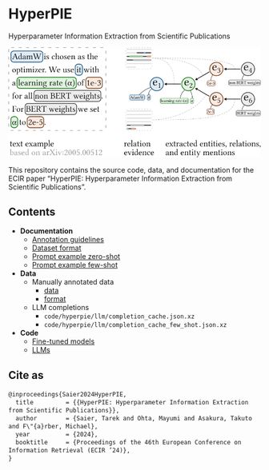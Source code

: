 # HyperPIE

Hyperparameter Information Extraction from Scientific Publications

![](doc/img/schema_visual.png)

This repository contains the source code, data, and documentation for the ECIR paper “HyperPIE: Hyperparameter Information Extraction from Scientific Publications”.

## Contents

* **Documentation**
    * [Annotation guidelines](doc/annotation_guidelines.md)
    * [Dataset format](data/preprocessed_data_format.md)
    * [Prompt example zero-shot](doc/prompt_examples.md#Zero-shot)
    * [Prompt example few-shot](doc/prompt_examples.md#Few-shot)
* **Data**
    * Manually annotated data
        * [data](data/tsa_processed.json)
        * [format](data/preprocessed_data_format.md)
    * LLM completions
        * `code/hyperpie/llm/completion_cache.json.xz`
        * `code/hyperpie/llm/completion_cache_few_shot.json.xz`
* **Code**
    * [Fine-tuned models](code/PL-Marker/)
    * [LLMs](code/hyperpie/)

## Cite as

```
@inproceedings{Saier2024HyperPIE,
  title         = {{HyperPIE: Hyperparameter Information Extraction from Scientific Publications}},
  author        = {Saier, Tarek and Ohta, Mayumi and Asakura, Takuto and F\"{a}rber, Michael},
  year          = {2024},
  booktitle     = {Proceedings of the 46th European Conference on Information Retrieval (ECIR ’24)},
}
```
